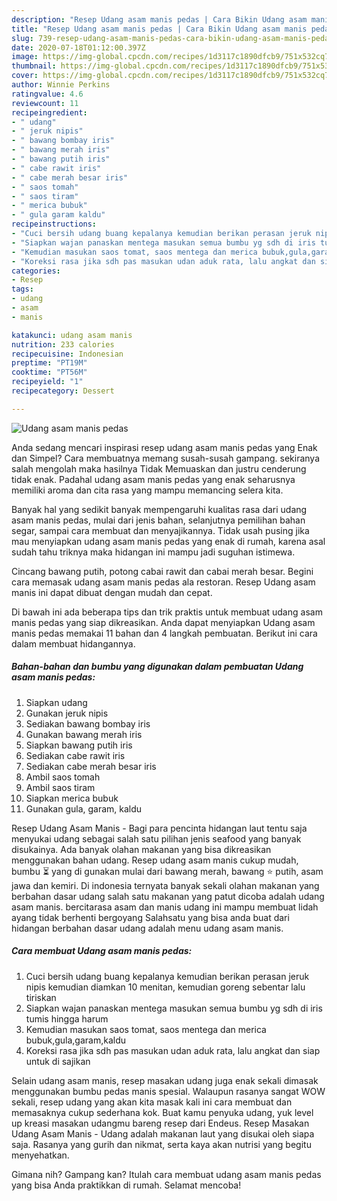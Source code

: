 ```yaml
---
description: "Resep Udang asam manis pedas | Cara Bikin Udang asam manis pedas Yang Sedap"
title: "Resep Udang asam manis pedas | Cara Bikin Udang asam manis pedas Yang Sedap"
slug: 739-resep-udang-asam-manis-pedas-cara-bikin-udang-asam-manis-pedas-yang-sedap
date: 2020-07-18T01:12:00.397Z
image: https://img-global.cpcdn.com/recipes/1d3117c1890dfcb9/751x532cq70/udang-asam-manis-pedas-foto-resep-utama.jpg
thumbnail: https://img-global.cpcdn.com/recipes/1d3117c1890dfcb9/751x532cq70/udang-asam-manis-pedas-foto-resep-utama.jpg
cover: https://img-global.cpcdn.com/recipes/1d3117c1890dfcb9/751x532cq70/udang-asam-manis-pedas-foto-resep-utama.jpg
author: Winnie Perkins
ratingvalue: 4.6
reviewcount: 11
recipeingredient:
- " udang"
- " jeruk nipis"
- " bawang bombay iris"
- " bawang merah iris"
- " bawang putih iris"
- " cabe rawit iris"
- " cabe merah besar iris"
- " saos tomah"
- " saos tiram"
- " merica bubuk"
- " gula garam kaldu"
recipeinstructions:
- "Cuci bersih udang buang kepalanya kemudian berikan perasan jeruk nipis kemudian diamkan 10 menitan, kemudian goreng sebentar lalu tiriskan"
- "Siapkan wajan panaskan mentega masukan semua bumbu yg sdh di iris tumis hingga harum"
- "Kemudian masukan saos tomat, saos mentega dan merica bubuk,gula,garam,kaldu"
- "Koreksi rasa jika sdh pas masukan udan aduk rata, lalu angkat dan siap untuk di sajikan"
categories:
- Resep
tags:
- udang
- asam
- manis

katakunci: udang asam manis 
nutrition: 233 calories
recipecuisine: Indonesian
preptime: "PT19M"
cooktime: "PT56M"
recipeyield: "1"
recipecategory: Dessert

---
```



![Udang asam manis pedas](https://img-global.cpcdn.com/recipes/1d3117c1890dfcb9/751x532cq70/udang-asam-manis-pedas-foto-resep-utama.jpg)

Anda sedang mencari inspirasi resep udang asam manis pedas yang Enak dan Simpel? Cara membuatnya memang susah-susah gampang. sekiranya salah mengolah maka hasilnya Tidak Memuaskan dan justru cenderung tidak enak. Padahal udang asam manis pedas yang enak seharusnya memiliki aroma dan cita rasa yang mampu memancing selera kita.

Banyak hal yang sedikit banyak mempengaruhi kualitas rasa dari udang asam manis pedas, mulai dari jenis bahan, selanjutnya pemilihan bahan segar, sampai cara membuat dan menyajikannya. Tidak usah pusing jika mau menyiapkan udang asam manis pedas yang enak di rumah, karena asal sudah tahu triknya maka hidangan ini mampu jadi suguhan istimewa.

Cincang bawang putih, potong cabai rawit dan cabai merah besar. Begini cara memasak udang asam manis pedas ala restoran. Resep Udang asam manis ini dapat dibuat dengan mudah dan cepat.


Di bawah ini ada beberapa tips dan trik praktis untuk membuat udang asam manis pedas yang siap dikreasikan. Anda dapat menyiapkan Udang asam manis pedas memakai 11 bahan dan 4 langkah pembuatan. Berikut ini cara dalam membuat hidangannya.

<!--inarticleads1-->

##### Bahan-bahan dan bumbu yang digunakan dalam pembuatan Udang asam manis pedas:

1. Siapkan  udang
1. Gunakan  jeruk nipis
1. Sediakan  bawang bombay iris
1. Gunakan  bawang merah iris
1. Siapkan  bawang putih iris
1. Sediakan  cabe rawit iris
1. Sediakan  cabe merah besar iris
1. Ambil  saos tomah
1. Ambil  saos tiram
1. Siapkan  merica bubuk
1. Gunakan  gula, garam, kaldu


Resep Udang Asam Manis - Bagi para pencinta hidangan laut tentu saja menyukai udang sebagai salah satu pilihan jenis seafood yang banyak disukainya. Ada banyak olahan makanan yang bisa dikreasikan menggunakan bahan udang. Resep udang asam manis cukup mudah, bumbu ⏳ yang di gunakan mulai dari bawang merah, bawang ⭐ putih, asam jawa dan kemiri. Di indonesia ternyata banyak sekali olahan makanan yang berbahan dasar udang salah satu makanan yang patut dicoba adalah udang asam manis. bercitarasa asam dan manis udang ini mampu membuat lidah ayang tidak berhenti bergoyang Salahsatu yang bisa anda buat dari hidangan berbahan dasar udang adalah menu udang asam manis. 

<!--inarticleads2-->

##### Cara membuat Udang asam manis pedas:

1. Cuci bersih udang buang kepalanya kemudian berikan perasan jeruk nipis kemudian diamkan 10 menitan, kemudian goreng sebentar lalu tiriskan
1. Siapkan wajan panaskan mentega masukan semua bumbu yg sdh di iris tumis hingga harum
1. Kemudian masukan saos tomat, saos mentega dan merica bubuk,gula,garam,kaldu
1. Koreksi rasa jika sdh pas masukan udan aduk rata, lalu angkat dan siap untuk di sajikan


Selain udang asam manis, resep masakan udang juga enak sekali dimasak menggunakan bumbu pedas manis spesial. Walaupun rasanya sangat WOW sekali, resep udang yang akan kita masak kali ini cara membuat dan memasaknya cukup sederhana kok. Buat kamu penyuka udang, yuk level up kreasi masakan udangmu bareng resep dari Endeus. Resep Masakan Udang Asam Manis - Udang adalah makanan laut yang disukai oleh siapa saja. Rasanya yang gurih dan nikmat, serta kaya akan nutrisi yang begitu menyehatkan. 

Gimana nih? Gampang kan? Itulah cara membuat udang asam manis pedas yang bisa Anda praktikkan di rumah. Selamat mencoba!
